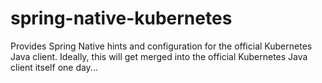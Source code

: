 # spring-native-kubernetes
Provides Spring Native hints and configuration for the official Kubernetes Java client. Ideally, this will get merged into the official Kubernetes Java client itself one day...
